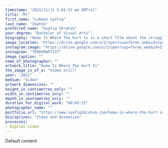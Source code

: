 ```yaml
---
timestamp: "2021/11/11 5:01:51 pm GMT+11"
title: "Mr"
first_name: "Lukman Syafiq"
last_name: "Ibahim"
preferred_name: "Syafiq Ibrahim"
your_degree: "Bachelor of Visual Arts"
biography: "Home Is Where The Hurt Is is a short film about the struggles of living by yourself in lockdown and the self imposed high standards that one puts on themselves. This work was created in the midst of the second covid lockdown in Canberra resulting in a poignant statement from myself into video format. Home Is Where The Hurt is is the exploration of existentialistic nihilism within a neo-liberal subjectivity. With the sudden change of both physical and creative freedom suddenly being restricted, the unease of living in the same box can cause one to envelop in intrusive self worth. The piece was created through the process of recording vignettes at different points of time where I would feel lost and consumed by academic, well being and social responsibilities. Home Is Where The Hurt is is a recollection of a memory that will soon be lost as the world and myself adjusts to the circumstances that are given to us."
image_location: "https://drive.google.com/u/2/open?usp=forms_web&id=1yXt2aHj-wKwvyvzaSYebCmarUZxm2wEf"
instagram_image: "https://drive.google.com/u/2/open?usp=forms_web&id=1YuzI4kjBteDS8fcBsIS3HBFKo_7jw-Ak"
instagram: "TERRORARTIST"
image_caption: ""
name_of_photographer: ""
artwork_title: "Home Is Where The Hurt Is"
the_image_is_of_a: "Video still"
year: "2021"
medium: "Video"
artwork_dimensions: ""
height_in_centimetres_only: ""
width_in_centimetres_only: ""
depth_in_centimetres_only: ""
duration_for_digital_work: "00:03:15"
photographer_name: ""
portfolio_url: "https://www.syafiqibrahim.com/home-is-where-the-hurt-is"
disciplines: "Video and Animation"
processes:
- Digital video
---
```


Default content